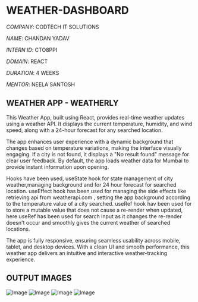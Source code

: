 # WEATHER-DASHBOARD

*COMPANY*: CODTECH IT SOLUTIONS

*NAME*: CHANDAN YADAV

*INTERN ID*: CTO8PPI

*DOMAIN*: REACT 

*DURATION*: 4 WEEKS

*MENTOR*: NEELA SANTOSH

## WEATHER APP - WEATHERLY
This Weather App, built using React, provides real-time weather updates using a weather API. It displays the current temperature, humidity, and wind speed, along with a 24-hour forecast for any searched location. 

The app enhances user experience with a dynamic background that changes based on temperature variations, making the interface visually engaging. If a city is not found, it displays a "No result found" message for clear user feedback. By default, the app loads weather data for Mumbai to provide instant information upon opening.

Hooks have been used, useState hook for state management of city weather,managing background and for 24 hour forecast for searched location. useEffect hook has been used for managing the side effects like retrieving api from weatherapi.com , setting the app background according to the temperature value of a city searched. useRef hook hav been used for to store a mutable value that does not cause a re-render when updated, here useRef has been used for search input as it changes the re-render doesn't occur and smoothly gives the current weather of searched locations.  

The app is fully responsive, ensuring seamless usability across mobile, tablet, and desktop devices. With a clean UI and smooth performance, this weather app delivers an intuitive and interactive weather-tracking experience.

## OUTPUT IMAGES

![Image](https://github.com/user-attachments/assets/c8c9b9dd-c13b-4522-8c59-6ee5f5bfcba5)
![Image](https://github.com/user-attachments/assets/c1271961-cb98-4609-b853-1b90fbf33551)
![Image](https://github.com/user-attachments/assets/e59a3f95-e2bc-4cee-905f-c1ae32a8f9c5)
![Image](https://github.com/user-attachments/assets/c61e3216-d3a2-44c3-a0b8-35db4c3c802b)


